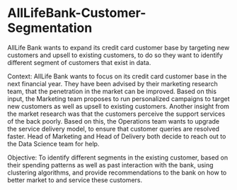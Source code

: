 # AllLifeBank-Customer-Segmentation
AllLife Bank wants to expand its credit card customer base by targeting new customers and upsell to existing customers, to do so they want to identify  different segment of customers that exist in data.


Context:
AllLife Bank wants to focus on its credit card customer base in the next financial year. They have been advised by their marketing research team, 
that the penetration in the market can be improved. Based on this input, the Marketing team proposes to run personalized campaigns to target new 
customers as well as upsell to existing customers. Another insight from the market research was that the customers perceive the support services 
of the back poorly. Based on this, the Operations team wants to upgrade the service delivery model, to ensure that customer queries are resolved 
faster. Head of Marketing and Head of Delivery both decide to reach out to the Data Science team for help.

 
Objective:
To identify different segments in the existing customer, based on their spending patterns as well as past interaction with the bank, using clustering 
algorithms, and provide recommendations to the bank on how to better market to and service these customers.
